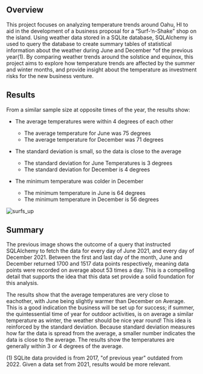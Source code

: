 ## Overview
This project focuses on analyzing temperature trends around Oahu, HI to aid in the development of a business proposal for a “Surf-‘n-Shake” shop on the island. Using weather data stored in a SQLite database, SQLAlchemy is used to query the database to create summary tables of statistical information about the weather during June and December *of the previous year(1). By comparing weather trends around the solstice and equinox, this project aims to explore how temperature trends are affected by the summer and winter months, and provide insight about the temperature as investment risks for the new business venture. 
## Results
From a similar sample size at opposite times of the year, the results show:

- The average temperatures were within 4 degrees of each other

    - The average temperature for June was 75 degrees
    - The average temperature for December was 71 degrees

-	The standard deviation is small, so the data is close to the average 

      -	The standard deviation for June Temperatures is 3 degrees
      -	The standard deviation for December is 4 degrees
-	The minimum temperature was colder in December

    -	The minimum temperature in June is 64 degrees
    -	The minimum temperature in December is 56 degrees

  
![surfs_up](https://user-images.githubusercontent.com/106559768/185224699-99ddf17c-bff0-4a34-b7f2-f900f48de9b5.png)

## Summary
The previous image shows the outcome of a query that instructed SQLAlchemy to fetch the data for every day of June 2021, and every day of December 2021. Between the first and last day of the month, June and December returned 1700 and 1517 data points respectively, meaning data points were recorded on average about 53 times a day. This is a compelling detail that supports the idea that this data set provide a solid foundation for this analysis.

The results show that the average temperatures are very close to eachother, with June being slightly warmer than December on Average. This is a good indication the business will be set up for success; if summer, the quintessential time of year for outdoor activities, is on average a similar temperature as winter, the weather should be nice year round! This idea is reinforced by the standard deviation. Because standard deviation measures how far the data is spread from the average, a smaller number indicates the data is close to the average. The results show the temperatures are generally within 3 or 4 degrees of the average. 




  (1) SQLite data provided is from 2017, "of previous year" outdated from 2022. Given a data set from 2021, results would be more relevant. 

